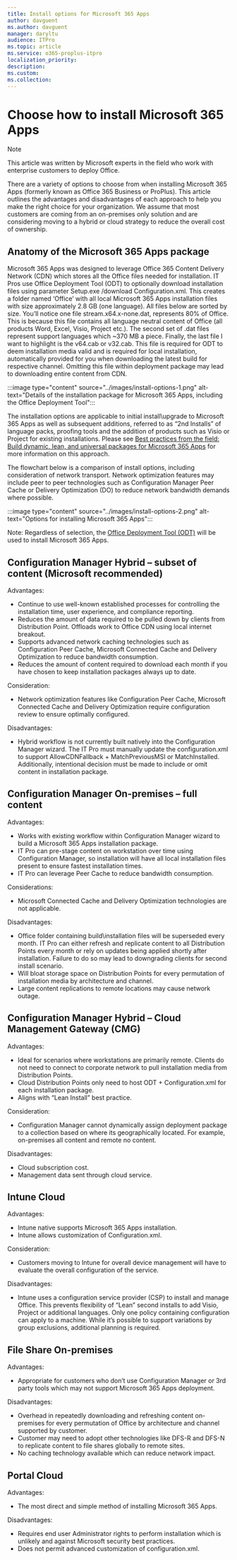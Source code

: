 ```yaml
---
title: Install options for Microsoft 365 Apps
author: davguent
ms.author: davguent
manager: daryltu
audience: ITPro 
ms.topic: article 
ms.service: o365-proplus-itpro
localization_priority: 
description: 
ms.custom: 
ms.collection: 
---
```


# Choose how to install Microsoft 365 Apps

> [!NOTE]
> This article was written by Microsoft experts in the field who work with enterprise customers to deploy Office.

There are a variety of options to choose from when installing Microsoft 365 Apps (formerly known as Office 365 Business or ProPlus).  This article outlines the advantages and disadvantages of each approach to help you make the right choice for your organization. We assume that most customers are coming from an on-premises only solution and are considering moving to a hybrid or cloud strategy to reduce the overall cost of ownership.

## Anatomy of the Microsoft 365 Apps package

Microsoft 365 Apps was designed to leverage Office 365 Content Delivery Network (CDN) which stores all the Office files needed for installation.  IT Pros use Office Deployment Tool (ODT) to optionally download installation files using parameter Setup.exe /download Configuration.xml. This creates a folder named ‘Office’ with all local Microsoft 365 Apps installation files with size approximately 2.8 GB (one language).  All files below are sorted by size.  You’ll notice one file stream.x64.x-none.dat, represents 80% of Office.  This is because this file contains all language neutral content of Office (all products Word, Excel, Visio, Project etc.).  The second set of .dat files represent support languages which ~370 MB a piece.  Finally, the last file I want to highlight is the v64.cab or v32.cab.  This file is required for ODT to deem installation media valid and is required for local installation, automatically provided for you when downloading the latest build for respective channel.  Omitting this file within deployment package may lead to downloading entire content from CDN.   

:::image type="content" source="../images/install-options-1.png" alt-text="Details of the installation package for Microsoft 365 Apps, including the Office Deployment Tool":::

The installation options are applicable to initial install\upgrade to Microsoft 365 Apps as well as subsequent additions, referred to as “2nd Installs” of language packs, proofing tools and the addition of products such as Visio or Project for existing installations.  Please see [Best practices from the field: Build dynamic, lean, and universal packages for Microsoft 365 Apps](build-dynamic-lean-universal-packages.md) for more information on this approach.

The flowchart below is a comparison of install options, including consideration of network transport.  Network optimization features may include peer to peer technologies such as Configuration Manager Peer Cache or Delivery Optimization (DO) to reduce network bandwidth demands where possible.  

:::image type="content" source="../images/install-options-2.png" alt-text="Options for installing Microsoft 365 Apps":::

Note: Regardless of selection, the [Office Deployment Tool (ODT)](../overview-of-the-office-2016-deployment-tool.md) will be used to install Microsoft 365 Apps.  

## Configuration Manager Hybrid – subset of content (Microsoft recommended)

Advantages:
- Continue to use well-known established processes for controlling the installation time, user experience, and compliance reporting.
- Reduces the amount of data required to be pulled down by clients from Distribution Point. Offloads work to Office CDN using local internet breakout.
- Supports advanced network caching technologies such as Configuration Peer Cache, Microsoft Connected Cache and Delivery Optimization to reduce bandwidth consumption.
- Reduces the amount of content required to download each month if you have chosen to keep installation packages always up to date.

Consideration:
- Network optimization features like Configuration Peer Cache, Microsoft Connected Cache and Delivery Optimization require configuration review to ensure optimally configured.

Disadvantages:
- Hybrid workflow is not currently built natively into the Configuration Manager wizard.  The IT Pro must manually update the configuration.xml to support AllowCDNFallback + MatchPreviousMSI or MatchInstalled.  Additionally, intentional decision must be made to include or omit content in installation package.

## Configuration Manager On-premises – full content

Advantages: 
- Works with existing workflow within Configuration Manager wizard to build a Microsoft 365 Apps installation package.
- IT Pro can pre-stage content on workstation over time using Configuration Manager, so installation will have all local installation files present to ensure fastest installation times.
- IT Pro can leverage Peer Cache to reduce bandwidth consumption.

Considerations:
- Microsoft Connected Cache and Delivery Optimization technologies are not applicable.

Disadvantages:
- Office folder containing build\installation files will be superseded every month. IT Pro can either refresh and replicate content to all Distribution Points every month or rely on updates being applied shortly after installation.  Failure to do so may lead to downgrading clients for second install scenario.
- Will bloat storage space on Distribution Points for every permutation of installation media by architecture and channel.
- Large content replications to remote locations may cause network outage.

## Configuration Manager Hybrid – Cloud Management Gateway (CMG)

Advantages:
- Ideal for scenarios where workstations are primarily remote.  Clients do not need to connect to corporate network to pull installation media from Distribution Points.
- Cloud Distribution Points only need to host ODT + Configuration.xml for each installation package.
- Aligns with “Lean Install” best practice.

Consideration:
- Configuration Manager cannot dynamically assign deployment package to a collection based on where its geographically located.  For example, on-premises all content and remote no content.

Disadvantages:
- Cloud subscription cost.
- Management data sent through cloud service.

## Intune Cloud 

Advantages:
- Intune native supports Microsoft 365 Apps installation.
- Intune allows customization of Configuration.xml.

Consideration:
- Customers moving to Intune for overall device management will have to evaluate the overall configuration of the service.

Disadvantages:
- Intune uses a configuration service provider (CSP) to install and manage Office.  This prevents flexibility of “Lean” second installs to add Visio, Project or additional languages.  Only one policy containing configuration can apply to a machine.  While it’s possible to support variations by group exclusions, additional planning is required.

## File Share On-premises

Advantages:
- Appropriate for customers who don’t use Configuration Manager or 3rd party tools which may not support Microsoft 365 Apps deployment.

Disadvantages:
- Overhead in repeatedly downloading and refreshing content on-premises for every permutation of Office by architecture and channel supported by customer.
- Customer may need to adopt other technologies like DFS-R and DFS-N to replicate content to file shares globally to remote sites.
- No caching technology available which can reduce network impact.

## Portal Cloud 

Advantages:
- The most direct and simple method of installing Microsoft 365 Apps.

Disadvantages:
- Requires end user Administrator rights to perform installation which is unlikely and against Microsoft security best practices.
- Does not permit advanced customization of configuration.xml.
